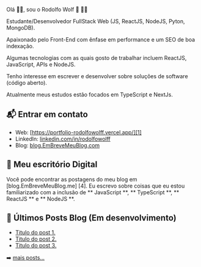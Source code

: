 Olá 👋🏻, sou o Rodolfo Wolf 🐺 👨‍💻

Estudante/Desenvolvedor FullStack Web (JS, ReactJS, NodeJS, Pyton, MongoDB).

Apaixonado pelo Front-End com ênfase em performance e um SEO de boa indexação.

Algumas tecnologias com as quais gosto de trabalhar incluem ReactJS, JavaScript, APIs e NodeJS.

Tenho interesse em escrever e desenvolver sobre soluções de software (código aberto).

Atualmente meus estudos estão focados em TypeScript e NextJs.


## 📬 Entrar em contato

- Web: [https://portfolio-rodolfowolff.vercel.app/][1]
- LinkedIn: [linkedin.com/in/rodolfowolff][2]
- Blog: [blog.EmBreveMeuBlog.com][3]

## 🌳 Meu escritório Digital 

Você pode encontrar as postagens do meu blog em [blog.EmBreveMeuBlog.me] [4]. Eu escrevo sobre coisas que eu
estou familiarizado com a inclusão de ** JavaScript **, ** TypeScript **, ** ReactJS ** e
** NodeJS **.


## 📕 Últimos Posts Blog (Em desenvolvimento)

<!-- BLOG-POST-LIST:START -->
- [Titulo do post 1.](https://blog.EmBreveMeuBlog)
- [Titulo do post 2.](https://blog.EmBreveMeuBlog)
- [Titulo do post 3.](https://blog.EmBreveMeuBlog)
<!-- BLOG-POST-LIST:END -->

➡️ [mais posts...](https://blog.EmBreveMeuBlog.me)


[1]: https://portfolio-rodolfowolff.vercel.app/
[2]: https://www.linkedin.com/in/rodolfowolff
[3]: https://blog.EmBreveMeuBlog.com
